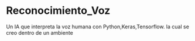 # Reconocimiento_Voz
 Un IA que interpreta la voz humana con Python,Keras,Tensorflow. la cual se creo dentro de un ambiente 
